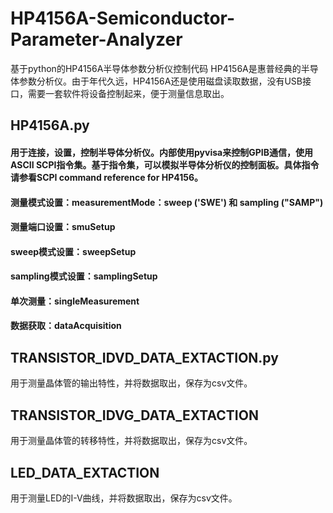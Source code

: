 # HP4156A-Semiconductor-Parameter-Analyzer
基于python的HP4156A半导体参数分析仪控制代码
HP4156A是惠普经典的半导体参数分析仪。由于年代久远，HP4156A还是使用磁盘读取数据，没有USB接口，需要一套软件将设备控制起来，便于测量信息取出。
## HP4156A.py

#### 用于连接，设置，控制半导体分析仪。内部使用pyvisa来控制GPIB通信，使用ASCII SCPI指令集。基于指令集，可以模拟半导体分析仪的控制面板。具体指令请参看SCPI command reference for HP4156。
#### 测量模式设置：measurementMode：sweep ('SWE') 和 sampling ("SAMP")
#### 测量端口设置：smuSetup
#### sweep模式设置：sweepSetup
#### sampling模式设置：samplingSetup
#### 单次测量：singleMeasurement
#### 数据获取：dataAcquisition
## TRANSISTOR_IDVD_DATA_EXTACTION.py
用于测量晶体管的输出特性，并将数据取出，保存为csv文件。

## TRANSISTOR_IDVG_DATA_EXTACTION
用于测量晶体管的转移特性，并将数据取出，保存为csv文件。

## LED_DATA_EXTACTION
用于测量LED的I-V曲线，并将数据取出，保存为csv文件。
